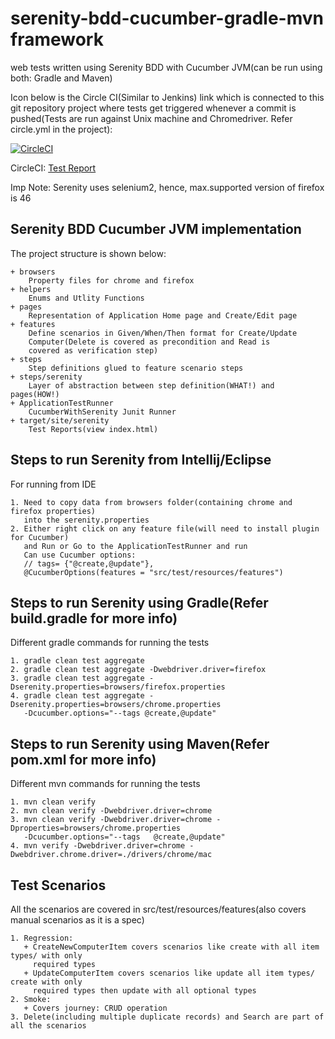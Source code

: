 # serenity-bdd-cucumber-gradle-mvn framework
web tests written using Serenity BDD with Cucumber JVM(can be run using both: Gradle and Maven)

Icon below is the Circle CI(Similar to Jenkins) link which is connected to this git repository project where tests get triggered whenever a commit is pushed(Tests are run against Unix machine and Chromedriver. Refer circle.yml in the project): 

[![CircleCI](https://circleci.com/gh/vivekmahajan29/web-test.svg?style=svg)](https://circleci.com/gh/vivekmahajan29/web-test)

CircleCI: [Test Report](https://34-159150086-gh.circle-artifacts.com/0/prefix/site/serenity/index.html)

Imp Note: Serenity uses selenium2, hence, max.supported version of firefox is 46

## Serenity BDD Cucumber JVM implementation

The project structure is shown below:
````
+ browsers
    Property files for chrome and firefox
+ helpers
    Enums and Utlity Functions
+ pages
    Representation of Application Home page and Create/Edit page
+ features
    Define scenarios in Given/When/Then format for Create/Update 
    Computer(Delete is covered as precondition and Read is  
    covered as verification step)
+ steps
    Step definitions glued to feature scenario steps
+ steps/serenity
    Layer of abstraction between step definition(WHAT!) and pages(HOW!)
+ ApplicationTestRunner
    CucumberWithSerenity Junit Runner
+ target/site/serenity
    Test Reports(view index.html)
````

## Steps to run Serenity from Intellij/Eclipse

For running from IDE
````
1. Need to copy data from browsers folder(containing chrome and firefox properties)
   into the serenity.properties
2. Either right click on any feature file(will need to install plugin for Cucumber)
   and Run or Go to the ApplicationTestRunner and run
   Can use Cucumber options: 
   // tags= {"@create,@update"},
   @CucumberOptions(features = "src/test/resources/features")
````

## Steps to run Serenity using Gradle(Refer build.gradle for more info)
Different gradle commands for running the tests
````
1. gradle clean test aggregate
2. gradle clean test aggregate -Dwebdriver.driver=firefox
3. gradle clean test aggregate -Dserenity.properties=browsers/firefox.properties 
4. gradle clean test aggregate -Dserenity.properties=browsers/chrome.properties
   -Dcucumber.options="--tags @create,@update"
````
## Steps to run Serenity using Maven(Refer pom.xml for more info)
Different mvn commands for running the tests
````
1. mvn clean verify
2. mvn clean verify -Dwebdriver.driver=chrome
3. mvn clean verify -Dwebdriver.driver=chrome -Dproperties=browsers/chrome.properties
   -Dcucumber.options="--tags   @create,@update"
4. mvn verify -Dwebdriver.driver=chrome -Dwebdriver.chrome.driver=./drivers/chrome/mac
````
## Test Scenarios
All the scenarios are covered in src/test/resources/features(also covers manual scenarios 
as it is a spec)
````
1. Regression:
   + CreateNewComputerItem covers scenarios like create with all item types/ with only
     required types
   + UpdateComputerItem covers scenarios like update all item types/ create with only
     required types then update with all optional types
2. Smoke:
   + Covers journey: CRUD operation
3. Delete(including multiple duplicate records) and Search are part of all the scenarios   
````

